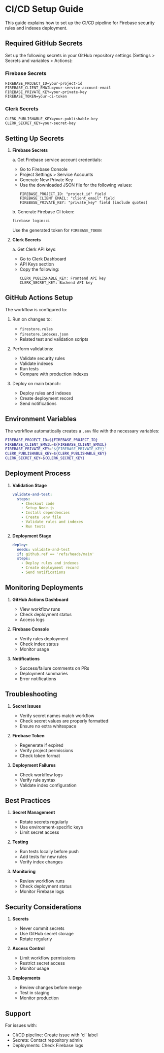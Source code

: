 # CI/CD Setup Guide

This guide explains how to set up the CI/CD pipeline for Firebase security rules and indexes deployment.

## Required GitHub Secrets

Set up the following secrets in your GitHub repository settings (Settings > Secrets and variables > Actions):

### Firebase Secrets
```
FIREBASE_PROJECT_ID=your-project-id
FIREBASE_CLIENT_EMAIL=your-service-account-email
FIREBASE_PRIVATE_KEY=your-private-key
FIREBASE_TOKEN=your-ci-token
```

### Clerk Secrets
```
CLERK_PUBLISHABLE_KEY=your-publishable-key
CLERK_SECRET_KEY=your-secret-key
```

## Setting Up Secrets

1. **Firebase Secrets**

   a. Get Firebase service account credentials:
   - Go to Firebase Console
   - Project Settings > Service Accounts
   - Generate New Private Key
   - Use the downloaded JSON file for the following values:
     ```
     FIREBASE_PROJECT_ID: "project_id" field
     FIREBASE_CLIENT_EMAIL: "client_email" field
     FIREBASE_PRIVATE_KEY: "private_key" field (include quotes)
     ```

   b. Generate Firebase CI token:
   ```bash
   firebase login:ci
   ```
   Use the generated token for `FIREBASE_TOKEN`

2. **Clerk Secrets**

   a. Get Clerk API keys:
   - Go to Clerk Dashboard
   - API Keys section
   - Copy the following:
     ```
     CLERK_PUBLISHABLE_KEY: Frontend API key
     CLERK_SECRET_KEY: Backend API key
     ```

## GitHub Actions Setup

The workflow is configured to:

1. Run on changes to:
   - `firestore.rules`
   - `firestore.indexes.json`
   - Related test and validation scripts

2. Perform validations:
   - Validate security rules
   - Validate indexes
   - Run tests
   - Compare with production indexes

3. Deploy on main branch:
   - Deploy rules and indexes
   - Create deployment record
   - Send notifications

## Environment Variables

The workflow automatically creates a `.env` file with the necessary variables:

```bash
FIREBASE_PROJECT_ID=${FIREBASE_PROJECT_ID}
FIREBASE_CLIENT_EMAIL=${FIREBASE_CLIENT_EMAIL}
FIREBASE_PRIVATE_KEY='${FIREBASE_PRIVATE_KEY}'
CLERK_PUBLISHABLE_KEY=${CLERK_PUBLISHABLE_KEY}
CLERK_SECRET_KEY=${CLERK_SECRET_KEY}
```

## Deployment Process

1. **Validation Stage**
   ```yaml
   validate-and-test:
     steps:
       - Checkout code
       - Setup Node.js
       - Install dependencies
       - Create .env file
       - Validate rules and indexes
       - Run tests
   ```

2. **Deployment Stage**
   ```yaml
   deploy:
     needs: validate-and-test
     if: github.ref == 'refs/heads/main'
     steps:
       - Deploy rules and indexes
       - Create deployment record
       - Send notifications
   ```

## Monitoring Deployments

1. **GitHub Actions Dashboard**
   - View workflow runs
   - Check deployment status
   - Access logs

2. **Firebase Console**
   - Verify rules deployment
   - Check index status
   - Monitor usage

3. **Notifications**
   - Success/failure comments on PRs
   - Deployment summaries
   - Error notifications

## Troubleshooting

1. **Secret Issues**
   - Verify secret names match workflow
   - Check secret values are properly formatted
   - Ensure no extra whitespace

2. **Firebase Token**
   - Regenerate if expired
   - Verify project permissions
   - Check token format

3. **Deployment Failures**
   - Check workflow logs
   - Verify rule syntax
   - Validate index configuration

## Best Practices

1. **Secret Management**
   - Rotate secrets regularly
   - Use environment-specific keys
   - Limit secret access

2. **Testing**
   - Run tests locally before push
   - Add tests for new rules
   - Verify index changes

3. **Monitoring**
   - Review workflow runs
   - Check deployment status
   - Monitor Firebase logs

## Security Considerations

1. **Secrets**
   - Never commit secrets
   - Use GitHub secret storage
   - Rotate regularly

2. **Access Control**
   - Limit workflow permissions
   - Restrict secret access
   - Monitor usage

3. **Deployments**
   - Review changes before merge
   - Test in staging
   - Monitor production

## Support

For issues with:
- CI/CD pipeline: Create issue with 'ci' label
- Secrets: Contact repository admin
- Deployments: Check Firebase logs
